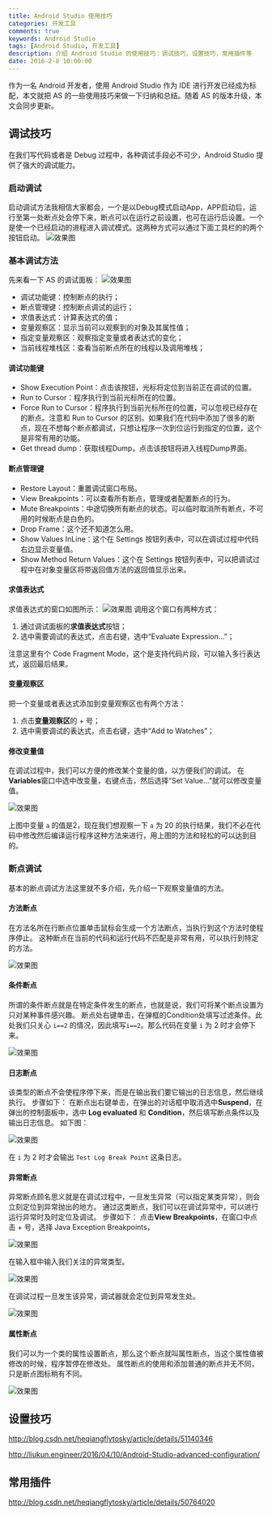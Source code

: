 ```yaml
---
title: Android Studio 使用技巧
categories: 开发工具
comments: true
keywords: Android Studio
tags: [Android Studio, 开发工具]
description: 介绍 Android Studio 的使用技巧：调试技巧，设置技巧，常用插件等
date: 2016-2-8 10:00:00
---
```


作为一名 Android 开发者，使用 Android Studio 作为 IDE 进行开发已经成为标配，本文就把 AS 的一些使用技巧来做一下归纳和总结。随着 AS  的版本升级，本文会同步更新。

## 调试技巧

在我们写代码或者是 Debug 过程中，各种调试手段必不可少，Android Studio 提供了强大的调试能力。

### 启动调试

启动调试方法我相信大家都会，一个是以Debug模式启动App，APP启动后，运行至第一处断点处会停下来，断点可以在运行之前设置，也可在运行后设置。一个是使一个已经启动的进程进入调试模式。这两种方式可以通过下面工具栏的的两个按钮启动。
![效果图](/images/development-tool-android-studio-debug-skill/as-start-debug.png)

### 基本调试方法

先来看一下 AS 的调试面板：
![效果图](/images/development-tool-android-studio-debug-skill/as-debug-panel.png)

 - 调试功能键：控制断点的执行；
 - 断点管理键：控制断点调试的运行；
 - 求值表达式：计算表达式的值；
 - 变量观察区：显示当前可以观察到的对象及其属性值；
 - 指定变量观察区：观察指定变量或者表达式的变化；
 - 当前线程堆栈区：查看当前断点所在的线程以及调用堆栈；

#### 调试功能键

 - Show Execution Point：点击该按钮，光标将定位到当前正在调试的位置。
 - Run to Cursor：程序执行到当前光标所在的位置。
 - Force Run to Cursor：程序执行到当前光标所在的位置，可以忽视已经存在的断点。注意和 Run to Cursor 的区别。如果我们在代码中添加了很多的断点，现在不想每个断点都调试，只想让程序一次到位运行到指定的位置，这个是非常有用的功能。
 - Get thread dump：获取线程Dump，点击该按钮将进入线程Dump界面。
  
#### 断点管理键

 - Restore Layout：重置调试窗口布局。
 - View Breakpoints：可以查看所有断点，管理或者配置断点的行为。
 - Mute Breakpoints：中途切换所有断点的状态。可以临时取消所有断点，不可用的时候断点是白色的。
 - Drop Frame：这个还不知道怎么用。
 - Show Values InLine：这个在 Settings 按钮列表中，可以在调试过程中代码右边显示变量值。
 - Show Method Return Values：这个在 Settings 按钮列表中，可以把调试过程中在对象变量区将带返回值方法的返回值显示出来。

#### 求值表达式

求值表达式的窗口如图所示：
![效果图](/images/development-tool-android-studio-debug-skill/as-evaluate-expression-window.png)
调用这个窗口有两种方式：

 1. 通过调试面板的**求值表达式**按钮；
 2. 选中需要调试的表达式，点击右键，选中“Evaluate Expression...”；

注意这里有个 Code Fragment Mode，这个是支持代码片段，可以输入多行表达式，返回最后结果。

#### 变量观察区

把一个变量或者表达式添加到变量观察区也有两个方法：

 1. 点击**变量观察区**的 + 号；
 2. 选中需要调试的表达式，点击右键，选中“Add to Watches”；

#### 修改变量值

在调试过程中，我们可以方便的修改某个变量的值，以方便我们的调试。
在**Variables**窗口中选中改变量，右键点击，然后选择“Set Value...”就可以修改变量值。

![效果图](/images/development-tool-android-studio-debug-skill/as-variables-set-value.png)

上图中变量 `a` 的值是2，现在我们想观察一下 `a` 为 20 的执行结果，我们不必在代码中修改然后编译运行程序这种方法来进行，用上图的方法和轻松的可以达到目的。

### 断点调试

基本的断点调试方法这里就不多介绍，先介绍一下观察变量值的方法。

#### 方法断点

在方法名所在行断点位置单击鼠标会生成一个方法断点，当执行到这个方法时使程序停止。
这种断点在当前的代码和运行代码不匹配是非常有用，可以执行到特定的方法。

![效果图](/images/development-tool-android-studio-debug-skill/as-function-break-point.png)

#### 条件断点

所谓的条件断点就是在特定条件发生的断点，也就是说，我们可将某个断点设置为只对某种事件感兴趣。
断点处右键单击，在弹框的Condition处填写过滤条件。此处我们只关心 `i==2` 的情况，因此填写`i==2`。那么代码在变量 `i` 为 2 时才会停下来。

![效果图](/images/development-tool-android-studio-debug-skill/as-condition-break-point.png)

#### 日志断点

该类型的断点不会使程序停下来，而是在输出我们要它输出的日志信息，然后继续执行。
步骤如下：
在断点出右键单击，在弹出的对话框中取消选中**Suspend**，在弹出的控制面板中，选中 **Log evaluated** 和 **Condition**，然后填写断点条件以及输出日志信息。 
如下图：

![效果图](/images/development-tool-android-studio-debug-skill/as-log-break-point.png)

在 `i` 为 2 时才会输出 `Test Log Break Point` 这条日志。

#### 异常断点

异常断点顾名思义就是在调试过程中，一旦发生异常（可以指定某类异常），则会立刻定位到异常抛出的地方。
通过这类断点，我们可以在调试异常中，可以进行运行异常时及时定位及调试。
步骤如下：
点击**View Breakpoints**，在窗口中点击 + 号，选择 Java Exception Breakpoints，

![效果图](/images/development-tool-android-studio-debug-skill/as-crash-break-point-1.png)

在输入框中输入我们关注的异常类型。

![效果图](/images/development-tool-android-studio-debug-skill/as-crash-break-point-2.png)

在调试过程一旦发生该异常，调试器就会定位到异常发生处。

![效果图](/images/development-tool-android-studio-debug-skill/as-crash-break-point-3.png)

#### 属性断点

我们可以为一个类的属性设置断点，那么这个断点就叫属性断点，当这个属性值被修改的时候，程序暂停在修改处。
属性断点的使用和添加普通的断点并无不同，只是断点图标稍有不同。

![效果图](/images/development-tool-android-studio-debug-skill/as-value-break-point.png)

<!--  
https://www.jianshu.com/p/f695b8f8839c
https://www.jianshu.com/p/f19ee61126ef
https://www.jianshu.com/p/011eb88f4e0d/
http://blog.csdn.net/huangxiaominglipeng/article/details/53100811
http://blog.csdn.net/yy1300326388/article/details/46501871
-->

## 设置技巧

http://blog.csdn.net/heqiangflytosky/article/details/51140346

http://liukun.engineer/2016/04/10/Android-Studio-advanced-configuration/

## 常用插件

http://blog.csdn.net/heqiangflytosky/article/details/50764020
